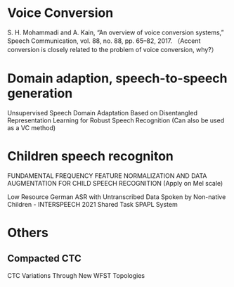 # Voice Conversion
S. H. Mohammadi and A. Kain, “An overview of voice conversion systems,” Speech Communication, vol. 88, no. 88, pp. 65–82, 2017. （Accent conversion is closely related to the problem of
voice conversion, why?）

# Domain adaption, speech-to-speech generation
Unsupervised Speech Domain Adaptation Based on Disentangled Representation Learning for Robust Speech Recognition (Can also be used as a VC method)

# Children speech recogniton 
FUNDAMENTAL FREQUENCY FEATURE NORMALIZATION AND DATA AUGMENTATION FOR CHILD SPEECH RECOGNITION (Apply on Mel scale)

Low Resource German ASR with Untranscribed Data Spoken by Non-native Children - INTERSPEECH 2021 Shared Task SPAPL System

# Others 
## Compacted CTC
CTC Variations Through New WFST Topologies
